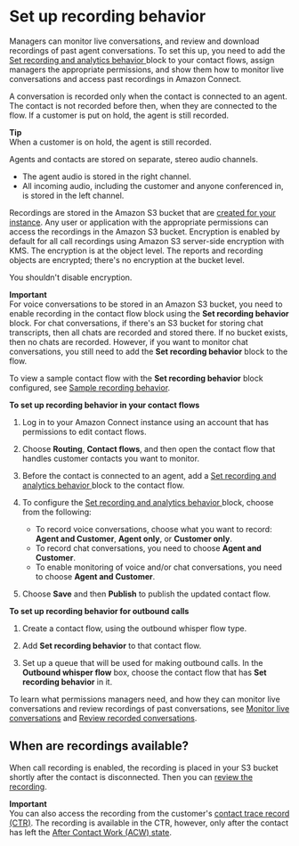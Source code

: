 # Set up recording behavior<a name="set-up-recordings"></a>

Managers can monitor live conversations, and review and download recordings of past agent conversations\. To set this up, you need to add the [Set recording and analytics behavior ](set-recording-behavior.md) block to your contact flows, assign managers the appropriate permissions, and show them how to monitor live conversations and access past recordings in Amazon Connect\.

A conversation is recorded only when the contact is connected to an agent\. The contact is not recorded before then, when they are connected to the flow\. If a customer is put on hold, the agent is still recorded\.

**Tip**  
When a customer is on hold, the agent is still recorded\.

Agents and contacts are stored on separate, stereo audio channels\.
+ The agent audio is stored in the right channel\. 
+ All incoming audio, including the customer and anyone conferenced in, is stored in the left channel\. 

Recordings are stored in the Amazon S3 bucket that are [created for your instance](amazon-connect-instances.md#get-started-data-storage)\. Any user or application with the appropriate permissions can access the recordings in the Amazon S3 bucket\. Encryption is enabled by default for all call recordings using Amazon S3 server\-side encryption with KMS\. The encryption is at the object level\. The reports and recording objects are encrypted; there's no encryption at the bucket level\.

You shouldn't disable encryption\.

**Important**  
For voice conversations to be stored in an Amazon S3 bucket, you need to enable recording in the contact flow block using the **Set recording behavior** block\.
For chat conversations, if there's an S3 bucket for storing chat transcripts, then all chats are recorded and stored there\. If no bucket exists, then no chats are recorded\. However, if you want to monitor chat conversations, you still need to add the **Set recording behavior** block to the flow\.

To view a sample contact flow with the **Set recording behavior** block configured, see [Sample recording behavior](sample-recording-behavior.md)\.

**To set up recording behavior in your contact flows**

1. Log in to your Amazon Connect instance using an account that has permissions to edit contact flows\.

1. Choose **Routing**, **Contact flows**, and then open the contact flow that handles customer contacts you want to monitor\. 

1. Before the contact is connected to an agent, add a [Set recording and analytics behavior ](set-recording-behavior.md) block to the contact flow\.

1. To configure the [Set recording and analytics behavior ](set-recording-behavior.md) block, choose from the following: 
   + To record voice conversations, choose what you want to record: **Agent and Customer**, **Agent only**, or **Customer only**\.
   + To record chat conversations, you need to choose **Agent and Customer**\.
   + To enable monitoring of voice and/or chat conversations, you need to choose **Agent and Customer**\.

1. Choose **Save** and then **Publish** to publish the updated contact flow\.

**To set up recording behavior for outbound calls**

1. Create a contact flow, using the outbound whisper flow type\.

1. Add **Set recording behavior** to that contact flow\.

1. Set up a queue that will be used for making outbound calls\. In the **Outbound whisper flow** box, choose the contact flow that has **Set recording behavior** in it\. 

To learn what permissions managers need, and how they can monitor live conversations and review recordings of past conversations, see [Monitor live conversations](monitor-conversations.md) and [Review recorded conversations](review-recorded-conversations.md)\.

## When are recordings available?<a name="when-are-recordings-available"></a>

When call recording is enabled, the recording is placed in your S3 bucket shortly after the contact is disconnected\. Then you can [review the recording](review-recorded-conversations.md)\.

**Important**  
You can also access the recording from the customer's [contact trace record \(CTR\)](sample-ctr.md)\. The recording is available in the CTR, however, only after the contact has left the [After Contact Work \(ACW\) state](metrics-agent-status.md#agent-status-acw)\. 